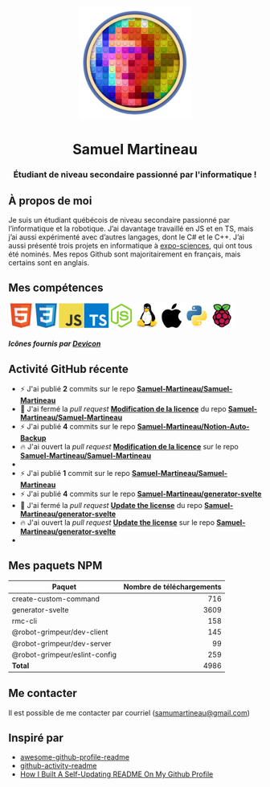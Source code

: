 <div align="middle">
  <img height="225" alt="avatar" src="https://raw.githubusercontent.com/Samuel-Martineau/Samuel-Martineau/master/avatar.png">
  <h1>Samuel Martineau</h1>
  <h3>Étudiant de niveau secondaire passionné par l'informatique !</h3>
</div>

## À propos de moi

Je suis un étudiant québécois de niveau secondaire passionné par l’informatique et la robotique. J’ai davantage travaillé en JS et en TS, mais j’ai aussi expérimenté avec d’autres langages, dont le C# et le C++. J’ai aussi présenté trois projets en informatique à [expo-sciences](https://technoscience.ca/programmes/expo-sciences/), qui ont tous été nominés. Mes repos Github sont majoritairement en français, mais certains sont en anglais.

## Mes compétences

<img alt="HTML5" src="https://raw.githubusercontent.com/devicons/devicon/master/icons/html5/html5-original.svg" width="50" title="HTML5" /><img alt="CSS3" src="https://raw.githubusercontent.com/devicons/devicon/master/icons/css3/css3-original.svg" width="50" title="CSS3" /><img alt="JavaScript" src="https://raw.githubusercontent.com/devicons/devicon/master/icons/javascript/javascript-original.svg" width="50" title="JavaScript" /><img alt="TypeScript" src="https://raw.githubusercontent.com/devicons/devicon/master/icons/typescript/typescript-original.svg" width="50" title="TypeScript" /><img alt="NodeJS" src="https://raw.githubusercontent.com/devicons/devicon/master/icons/nodejs/nodejs-original.svg" width="50" title="NodeJS" /><img alt="Linux" src="https://raw.githubusercontent.com/devicons/devicon/master/icons/linux/linux-original.svg" width="50" title="Linux" /><img alt="Apple" src="https://raw.githubusercontent.com/devicons/devicon/master/icons/apple/apple-original.svg" width="50" title="Apple" /><img alt="Python" src="https://raw.githubusercontent.com/devicons/devicon/master/icons/python/python-original.svg" width="50" title="Python" /><img alt="RaspberryPi" src="https://raw.githubusercontent.com/devicons/devicon/master/icons/raspberrypi/raspberrypi-original.svg" width="50" title="RaspberryPi" />

##### Icônes fournis par [Devicon](https://konpa.github.io/devicon/)

## Activité GitHub récente

- ⚡ J&#x27;ai publié **2** commits sur le repo [**Samuel-Martineau/Samuel-Martineau**](https://github.com/Samuel-Martineau/Samuel-Martineau)
- 🚫 J&#x27;ai fermé la _pull request_ [**Modification de la licence**](https://github.com/Samuel-Martineau/Samuel-Martineau/pull/10) du repo [**Samuel-Martineau/Samuel-Martineau**](https://github.com/Samuel-Martineau/Samuel-Martineau)
- ⚡ J&#x27;ai publié **4** commits sur le repo [**Samuel-Martineau/Notion-Auto-Backup**](https://github.com/Samuel-Martineau/Notion-Auto-Backup)
- 🔥 J&#x27;ai ouvert la _pull request_ [**Modification de la licence**](https://github.com/Samuel-Martineau/Samuel-Martineau/pull/10) sur le repo [**Samuel-Martineau/Samuel-Martineau**](https://github.com/Samuel-Martineau/Samuel-Martineau)
-
- ⚡ J&#x27;ai publié **1** commit sur le repo [**Samuel-Martineau/Samuel-Martineau**](https://github.com/Samuel-Martineau/Samuel-Martineau)
- ⚡ J&#x27;ai publié **4** commits sur le repo [**Samuel-Martineau/generator-svelte**](https://github.com/Samuel-Martineau/generator-svelte)
- 🚫 J&#x27;ai fermé la _pull request_ [**Update the license**](https://github.com/Samuel-Martineau/generator-svelte/pull/22) du repo [**Samuel-Martineau/generator-svelte**](https://github.com/Samuel-Martineau/generator-svelte)
- 🔥 J&#x27;ai ouvert la _pull request_ [**Update the license**](https://github.com/Samuel-Martineau/generator-svelte/pull/22) sur le repo [**Samuel-Martineau/generator-svelte**](https://github.com/Samuel-Martineau/generator-svelte)
-

## Mes paquets NPM

| Paquet                        | Nombre de téléchargements |
| ----------------------------- | ------------------------: |
| create-custom-command         |                       716 |
| generator-svelte              |                      3609 |
| rmc-cli                       |                       158 |
| @robot-grimpeur/dev-client    |                       145 |
| @robot-grimpeur/dev-server    |                        99 |
| @robot-grimpeur/eslint-config |                       259 |
| **Total**                     |                      4986 |

## Me contacter

Il est possible de me contacter par courriel ([samumartineau@gmail.com](mailto:samumartineau@gmail.com))

## Inspiré par

- [awesome-github-profile-readme](https://github.com/abhisheknaiidu/awesome-github-profile-readme)
- [github-activity-readme](https://github.com/jamesgeorge007/github-activity-readme)
- [How I Built A Self-Updating README On My Github Profile](https://www.mokkapps.de/blog/how-i-built-a-self-updating-readme-on-my-git-hub-profile/)
